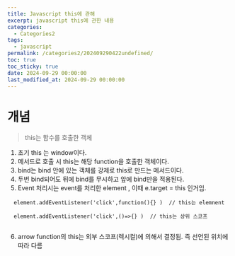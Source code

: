 ```yaml
---
title: Javascript this에 관해
excerpt: javascript this에 관한 내용
categories:
  - Categories2
tags:
  - javascript
permalink: /categories2/202409290422undefined/
toc: true
toc_sticky: true
date: 2024-09-29 00:00:00
last_modified_at: 2024-09-29 00:00:00
---
```

# 개념
> this는 함수를 호출한 객체

1. 초기 this 는 window이다.
2. 메서드로 호출 시 this는 해당 function을 호출한 객체이다.
3. bind는 bind 안에 있는 객체를 강제로 this로 만드는 메서드이다.
4. 두번 bind되어도 뒤에 bind를 무시하고 앞에 bind만을 적용된다.
5. Event 처리시는 event를 처리한 element , 이때 e.target = this 인거임.
```tsx
  element.addEventListener('click',function(){} )  // this는 elemnent

  element.addEventListener('click',()=>{} )  // this는 상위 스코프
  

```
6. arrow function의 this는 외부 스코프(렉시컬)에 의해서 결정됨. 즉 선언된 위치에 따라 다름